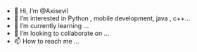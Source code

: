 - 👋 Hi, I’m @Axisevil
- 👀 I’m interested in Python , mobile development, java , c++...
- 🌱 I’m currently learning ...
- 💞️ I’m looking to collaborate on ...
- 📫 How to reach me ...

<!---
Axisevil/Axisevil is a ✨ special ✨ repository because its `README.md` (this file) appears on your GitHub profile.
You can click the Preview link to take a look at your changes.
--->

